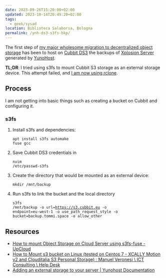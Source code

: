 ```yaml
---
date: 2023-09-26T15:20:00+02:00
updated: 2023-10-14T20:49:20+02:00
tags:
  - geek/sysad
location: Biblioteca Salaborsa, Bologna
permalink: /ynh-ds3-s3fs-bkp/
---
```

The first step of [my major wholesome migration to decentralized object storage](Using%20Cubbit%20DS3,%20or%20decentralized%20object%20storage.md) has been to host on [Cubbit DS3](https://docs.cubbit.io/getting-started/what-is-cubbit-ds3 'What is Cubbit DS3?') the backups of [Xplosion Server](Nebuchadnezzar.md) generated by [YunoHost](https://yunohost.org 'What is YunoHost?').

**TL;DR**: I tried using s3fs to mount Cubbit S3 storage as an external storage device. This attempt failed, and [I am now using rclone](YunoHost%20backups%20on%20Cubbit%20DS3%20object%20storage%20using%20rclone.md).

## Process

I am not getting into basic things such as creating a bucket on Cubbit and configuring it.

### s3fs

1. Install s3fs and dependencies: <pre><code>apt install s3fs automake fuse gcc</pre></code>
2. Save Cubbit DS3 credentials in <pre><code>nvim /etc/passwd-s3fs</pre></code>
3. Create the directory that would be mounted as an external device: <pre><code>mkdir /mnt/backup</pre></code>
4. Run s3fs to link the bucket and the local directory<pre><code>s3fs /mnt/backup -o url=https://s3.cubbit.eu -o endpoint=eu-west-1 -o use_path_request_style -o bucket=backup.tommi.space -o allow_other</pre></code>

## Resources

- [How to mount Object Storage on Cloud Server using s3fs-fuse - UpCloud](https://upcloud.com/resources/tutorials/mount-object-storage-cloud-server-s3fs-fuse)
- [How to Mount s3 bucket on Linux (tested on Centos 7 - XCALLY Motion v2 and Clouditalia S3 Personal Storage) : Manuel Veronesi \\ ICT Consulting \\ Help Desk](https://manuelveronesi.freshdesk.com/support/solutions/articles/19000090670-how-to-mount-s3-bucket-on-linux-tested-on-centos-7-xcally-motion-v2-and-clouditalia-s3-personal-st)
- [Adding an external storage to your server | Yunohost Documentation](https://yunohost.org/en/external_storage#4-mount-the-disk)
